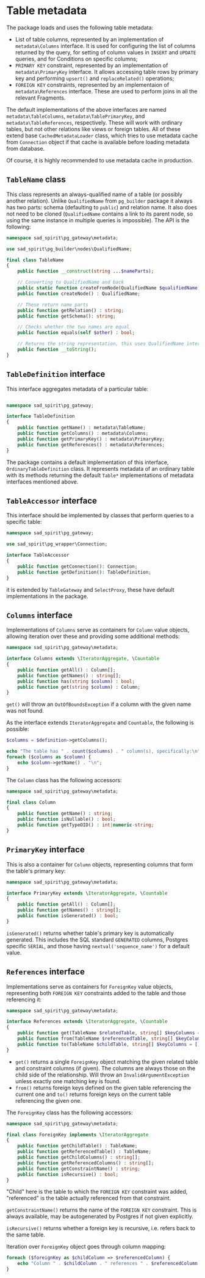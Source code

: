 # Table metadata

The package loads and uses the following table metadata: 
 * List of table columns, represented by an implementation of `metadata\Columns` interface. 
   It is used for configuring the list of columns returned by the query, for setting of column values
   in `INSERT` and `UPDATE` queries, and for Conditions on specific columns;
 * `PRIMARY KEY` constraint, represented by an implementation of `metadata\PrimaryKey` interface.
   It allows accessing table rows by primary key and performing `upsert()` and `replaceRelated()` operations;
 * `FOREIGN KEY` constraints, represented by an implementaion of `metadata\References` interface. 
   These are used to perform joins in all the relevant Fragments.

The default implementations of the above interfaces are named `metadata\TableColumns`, `metadata\TablePrimaryKey`, and
`metadata\TableReferences`, respectively. These will work with ordinary tables, but not other relations like views
or foreign tables. All of these extend base `CachedMetadataLoader` class, which tries to use metadata cache from 
`Connection` object if that cache is available before loading metadata from database.

Of course, it is highly recommended to use metadata cache in production.

## `TableName` class

This class represents an always-qualified name of a table (or possibly another relation). Unlike `QualifiedName` from
`pg_builder` package it always has two parts: schema (defaulting to `public`) and relation name. It also does not need
to be cloned (`QualifiedName` contains a link to its parent node, so using the same instance in multiple queries
is impossible). The API is the following:
```PHP
namespace sad_spirit\pg_gateway\metadata;

use sad_spirit\pg_builder\nodes\QualifiedName;

final class TableName
{
    public function __construct(string ...$nameParts);

    // Converting to QualifiedName and back
    public static function createFromNode(QualifiedName $qualifiedName) : self;
    public function createNode() : QualifiedName;

    // These return name parts
    public function getRelation() : string;
    public function getSchema(): string;

    // Checks whether the two names are equal
    public function equals(self $other) : bool;

    // Returns the string representation, this uses QualifiedName internally
    public function __toString();
}
```

## `TableDefinition` interface

This interface aggregates metadata of a particular table:
```PHP

namespace sad_spirit\pg_gateway;

interface TableDefinition
{
    public function getName() : metadata\TableName;
    public function getColumns() : metadata\Columns;
    public function getPrimaryKey() : metadata\PrimaryKey;
    public function getReferences() : metadata\References;
}
```

The package contains a default implementation of this interface, `OrdinaryTableDefinition` class.
It represents metadata of an ordinary table with its methods returning the default `Table*` implementations of metadata
interfaces mentioned above.

## `TableAccessor` interface

This interface should be implemented by classes that perform queries to a specific table:
```PHP
namespace sad_spirit\pg_gateway;

use sad_spirit\pg_wrapper\Connection;

interface TableAccessor
{
    public function getConnection(): Connection;
    public function getDefinition(): TableDefinition;
}
```

it is extended by `TableGateway` and `SelectProxy`, these have default implementations in the package.

## `Columns` interface

Implementations of `Columns` serve as containers for `Column` value objects, allowing iteration over these 
and providing some additional methods:
```PHP
namespace sad_spirit\pg_gateway\metadata;

interface Columns extends \IteratorAggregate, \Countable
{
    public function getAll() : Column[];
    public function getNames() : string[];
    public function has(string $column) : bool;
    public function get(string $column) : Column;
}
```

`get()` will throw an `OutOfBoundsException` if a column with the given name was not found.

As the interface extends `IteratorAggregate` and `Countable`, the following is possible:
```PHP
$columns = $definition->getColumns();

echo "The table has " . count($columns) . " column(s), specifically:\n";
foreach ($columns as $column) {
    echo $column->getName() . "\n";
}
```

The `Column` class has the following accessors:
```PHP
namespace sad_spirit\pg_gateway\metadata;

final class Column
{
    public function getName() : string;
    public function isNullable() : bool;
    public function getTypeOID() : int|numeric-string;
}
```

## `PrimaryKey` interface

This is also a container for `Column` objects, representing columns that form the table's primary key:
```PHP
namespace sad_spirit\pg_gateway\metadata;

interface PrimaryKey extends \IteratorAggregate, \Countable
{
    public function getAll() : Column[];
    public function getNames() : string[];
    public function isGenerated() : bool;
}
```

`isGenerated()` returns whether table's primary key is automatically generated. This includes the
SQL standard `GENERATED` columns, Postgres specific `SERIAL`,
and those having `nextval('sequence_name')` for a default value.

## `References` interface

Implementations serve as containers for `ForeignKey` value objects,
representing both `FOREIGN KEY` constraints added to the table and those referencing it: 
```PHP
namespace sad_spirit\pg_gateway\metadata;

interface References extends \IteratorAggregate, \Countable
{
    public function get(TableName $relatedTable, string[] $keyColumns = []) : ForeignKey;
    public function from(TableName $referencedTable, string[] $keyColumns = []) : ForeignKey[];
    public function to(TableName $childTable, string[] $keyColumns = []) : ForeignKey[];
}
```

 * `get()` returns a single `ForeignKey` object matching 
   the given related table and constraint columns (if given). The columns are always those on the child side of 
   the relationship. Will throw an `InvalidArgumentException` unless exactly one matching key is found.
 * `from()` returns foreign keys defined on the given table referencing the current one and
   `to()` returns foreign keys on the current table referencing the given one.

The `ForeignKey` class has the following accessors:
```PHP
namespace sad_spirit\pg_gateway\metadata;

final class ForeignKey implements \IteratorAggregate
{
    public function getChildTable() : TableName;
    public function getReferencedTable() : TableName;
    public function getChildColumns() : string[];
    public function getReferencedColumns() : string[];
    public function getConstraintName() : string;
    public function isRecursive() : bool;
}
```
"Child" here is the table to which the `FOREIGN KEY` constraint was added, "referenced" is the table
actually referenced from that constraint.

`getConstraintName()` returns the name of the `FOREIGN KEY` constraint. This is always available, may be
   autogenerated by Postgres if not given explicitly.

`isRecursive()` returns whether a foreign key is recursive, i.e. refers back to the same table.

Iteration over `ForeignKey` object goes through column mapping:
```PHP
foreach ($foreignKey as $childColumn => $referencedColumn) {
    echo "Column " . $childColumn . " references " . $referencedColumn . "\n";
}
```
